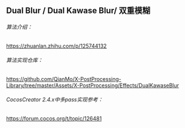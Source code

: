 ## Dual Blur / Dual Kawase Blur/ 双重模糊

###### 算法介绍：

https://zhuanlan.zhihu.com/p/125744132

###### 算法实现仓库：

https://github.com/QianMo/X-PostProcessing-Library/tree/master/Assets/X-PostProcessing/Effects/DualKawaseBlur

###### CocosCreator 2.4.x中多pass实现参考：

https://forum.cocos.org/t/topic/126481